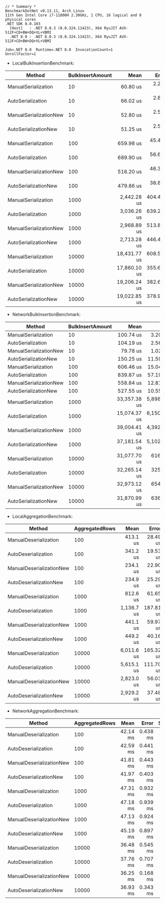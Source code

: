 ```
// * Summary *
BenchmarkDotNet v0.13.11, Arch Linux
11th Gen Intel Core i7-11800H 2.30GHz, 1 CPU, 16 logical and 8 physical cores
.NET SDK 8.0.103
  [Host]   : .NET 8.0.3 (8.0.324.11423), X64 RyuJIT AVX-512F+CD+BW+DQ+VL+VBMI
  .NET 8.0 : .NET 8.0.3 (8.0.324.11423), X64 RyuJIT AVX-512F+CD+BW+DQ+VL+VBMI

Job=.NET 8.0  Runtime=.NET 8.0  InvocationCount=1  
UnrollFactor=1 
```

- LocalBulkInsertionBenchmark:

| Method                 | BulkInsertAmount | Mean         | Error      | StdDev       | Median       |
|----------------------- |----------------- |-------------:|-----------:|-------------:|-------------:|
| ManualSerialization    | 10               |     60.80 us |   2.251 us |     6.348 us |     59.09 us |
| AutoSerialization      | 10               |     66.02 us |   2.819 us |     8.043 us |     64.83 us |
| ManualSerializationNew | 10               |     52.80 us |   2.557 us |     7.212 us |     50.56 us |
| AutoSerializationNew   | 10               |     51.25 us |   2.551 us |     7.195 us |     49.27 us |
| ManualSerialization    | 100              |    659.98 us |  45.403 us |   129.537 us |    645.10 us |
| AutoSerialization      | 100              |    689.90 us |  56.662 us |   163.483 us |    621.63 us |
| ManualSerializationNew | 100              |    516.20 us |  46.388 us |   135.316 us |    473.14 us |
| AutoSerializationNew   | 100              |    479.86 us |  38.877 us |   110.288 us |    439.33 us |
| ManualSerialization    | 1000             |  2,442.28 us | 404.447 us | 1,127.437 us |  1,908.64 us |
| AutoSerialization      | 1000             |  3,036.26 us | 639.251 us | 1,874.812 us |  1,970.83 us |
| ManualSerializationNew | 1000             |  2,968.89 us | 513.847 us | 1,490.763 us |  2,245.98 us |
| AutoSerializationNew   | 1000             |  2,713.28 us | 446.492 us | 1,273.867 us |  2,025.05 us |
| ManualSerialization    | 10000            | 18,431.77 us | 608.555 us | 1,645.263 us | 18,073.27 us |
| AutoSerialization      | 10000            | 17,860.10 us | 355.695 us |   879.190 us | 17,963.54 us |
| ManualSerializationNew | 10000            | 19,206.24 us | 382.631 us | 1,066.623 us | 19,178.60 us |
| AutoSerializationNew   | 10000            | 19,022.85 us | 378.906 us |   991.531 us | 19,019.34 us |

- NetworkBulkInsertionBenchmark:

| Method                 | BulkInsertAmount | Mean         | Error        | StdDev        | Median       |
|----------------------- |----------------- |-------------:|-------------:|--------------:|-------------:|
| ManualSerialization    | 10               |    100.74 us |     3.204 us |      8.985 us |     98.58 us |
| AutoSerialization      | 10               |    104.19 us |     2.565 us |      7.482 us |    103.35 us |
| ManualSerializationNew | 10               |     79.78 us |     1.025 us |      0.856 us |     79.56 us |
| AutoSerializationNew   | 10               |    150.25 us |    11.597 us |     32.518 us |    151.02 us |
| ManualSerialization    | 100              |    606.46 us |    15.048 us |     41.697 us |    598.93 us |
| AutoSerialization      | 100              |    839.87 us |    57.190 us |    168.626 us |    921.48 us |
| ManualSerializationNew | 100              |    558.84 us |    12.813 us |     37.779 us |    564.17 us |
| AutoSerializationNew   | 100              |    527.55 us |    10.552 us |     23.818 us |    528.22 us |
| ManualSerialization    | 1000             | 33,357.38 us | 5,898.837 us | 17,392.853 us | 43,013.77 us |
| AutoSerialization      | 1000             | 15,074.37 us | 6,150.476 us | 18,134.819 us |  3,194.36 us |
| ManualSerializationNew | 1000             | 39,004.41 us | 4,392.212 us | 12,950.536 us | 43,212.47 us |
| AutoSerializationNew   | 1000             | 37,181.54 us | 5,102.480 us | 15,044.778 us | 43,390.37 us |
| ManualSerialization    | 10000            | 31,077.70 us |   616.242 us |  1,157.451 us | 30,712.55 us |
| AutoSerialization      | 10000            | 32,265.14 us |   325.750 us |    288.768 us | 32,240.95 us |
| ManualSerializationNew | 10000            | 32,973.12 us |   654.617 us |  1,593.427 us | 33,634.78 us |
| AutoSerializationNew   | 10000            | 31,870.99 us |   636.065 us |  1,270.291 us | 31,555.46 us |

- LocalAggregationBenchmark:

| Method                   | AggregatedRows | Mean       | Error     | StdDev    | Median     |
|------------------------- |--------------- |-----------:|----------:|----------:|-----------:|
| ManualDeserialization    | 100            |   413.1 us |  28.49 us |  79.90 us |   404.0 us |
| AutoDeserialization      | 100            |   341.2 us |  19.53 us |  55.09 us |   335.8 us |
| ManualDeserializationNew | 100            |   234.1 us |  22.90 us |  66.06 us |   214.7 us |
| AutoDeserializationNew   | 100            |   234.9 us |  25.29 us |  74.57 us |   238.4 us |
| ManualDeserialization    | 1000           |   812.6 us |  61.65 us | 165.63 us |   750.8 us |
| AutoDeserialization      | 1000           | 1,136.7 us | 187.81 us | 547.85 us |   798.4 us |
| ManualDeserializationNew | 1000           |   441.1 us |  59.97 us | 168.16 us |   370.1 us |
| AutoDeserializationNew   | 1000           |   449.2 us |  40.16 us | 108.58 us |   415.0 us |
| ManualDeserialization    | 10000          | 6,011.6 us | 165.32 us | 479.63 us | 5,853.7 us |
| AutoDeserialization      | 10000          | 5,615.1 us | 111.70 us |  93.27 us | 5,577.9 us |
| ManualDeserializationNew | 10000          | 2,823.0 us |  56.03 us |  80.36 us | 2,803.7 us |
| AutoDeserializationNew   | 10000          | 2,929.2 us |  37.48 us |  35.06 us | 2,921.5 us |

- NetworkAggregationBenchmark:

| Method                   | AggregatedRows | Mean     | Error    | StdDev   | Median   |
|------------------------- |--------------- |---------:|---------:|---------:|---------:|
| ManualDeserialization    | 100            | 42.14 ms | 0.438 ms | 0.410 ms | 42.14 ms |
| AutoDeserialization      | 100            | 42.59 ms | 0.441 ms | 0.413 ms | 42.72 ms |
| ManualDeserializationNew | 100            | 41.81 ms | 0.443 ms | 0.370 ms | 41.78 ms |
| AutoDeserializationNew   | 100            | 41.97 ms | 0.403 ms | 0.357 ms | 41.98 ms |
| ManualDeserialization    | 1000           | 47.31 ms | 0.932 ms | 1.946 ms | 46.37 ms |
| AutoDeserialization      | 1000           | 47.18 ms | 0.939 ms | 2.001 ms | 46.82 ms |
| ManualDeserializationNew | 1000           | 47.13 ms | 0.924 ms | 1.735 ms | 46.75 ms |
| AutoDeserializationNew   | 1000           | 45.19 ms | 0.897 ms | 1.397 ms | 44.34 ms |
| ManualDeserialization    | 10000          | 36.48 ms | 0.545 ms | 0.455 ms | 36.49 ms |
| AutoDeserialization      | 10000          | 37.76 ms | 0.707 ms | 1.256 ms | 38.51 ms |
| ManualDeserializationNew | 10000          | 36.25 ms | 0.168 ms | 0.157 ms | 36.23 ms |
| AutoDeserializationNew   | 10000          | 36.93 ms | 0.343 ms | 0.304 ms | 36.96 ms |